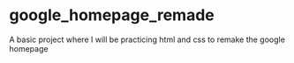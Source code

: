 # google_homepage_remade

A basic project where I will be practicing html and css to remake the google homepage
